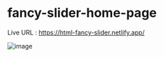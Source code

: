 # fancy-slider-home-page

Live URL : https://html-fancy-slider.netlify.app/

![image](https://user-images.githubusercontent.com/8699143/169683521-c8f54ec7-3ccf-4025-873a-70629489d1fb.png)
